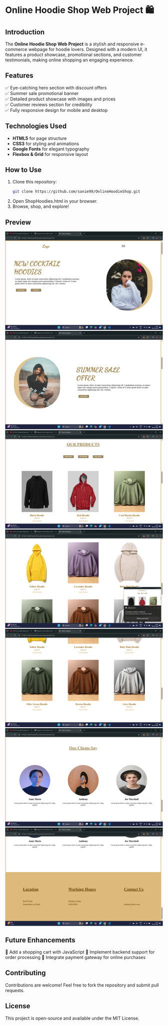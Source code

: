 # Online Hoodie Shop Web Project 🛍️

## Introduction

The **Online Hoodie Shop Web Project** is a stylish and responsive e-commerce webpage for hoodie lovers. Designed with a modern UI, it features a product showcase, promotional sections, and customer testimonials, making online shopping an engaging experience.

## Features

✅ Eye-catching hero section with discount offers  
✅ Summer sale promotional banner  
✅ Detailed product showcase with images and prices  
✅ Customer reviews section for credibility  
✅ Fully responsive design for mobile and desktop

## Technologies Used

- **HTML5** for page structure
- **CSS3** for styling and animations
- **Google Fonts** for elegant typography
- **Flexbox & Grid** for responsive layout

## How to Use

1. Clone this repository:
   ```bash
   git clone https://github.com/sanie99/OnlineHoodieShop.git
   ```
2. Open ShopHoodies.html in your browser.
3. Browse, shop, and explore!

## Preview

![alt text](image.png)
![alt text](image-1.png)
![alt text](image-2.png)
![alt text](image-3.png)
![alt text](image-4.png)
![alt text](image-5.png)
![alt text](image-6.png)

## Future Enhancements

🔹 Add a shopping cart with JavaScript
🔹 Implement backend support for order processing
🔹 Integrate payment gateway for online purchases

## Contributing

Contributions are welcome! Feel free to fork the repository and submit pull requests.

## License

This project is open-source and available under the MIT License.
